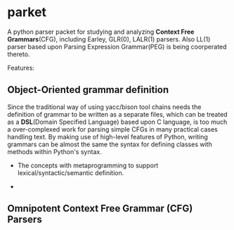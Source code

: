 # parket
A python parser packet for studying and analyzing **Context Free Grammars**(CFG), including Earley, GLR(0), LALR(1) 
parsers. Also LL(1) parser based upon Parsing Expression Grammar(PEG) is being coorperated thereto.

Features:

## Object-Oriented grammar definition 

Since the traditional way of using yacc/bison tool chains needs the definition of grammar to be written as a
separate files, which can be treated as a **DSL**(Domain Specified Language) based upon C language, is too
much a over-complexed work for parsing simple CFGs in many practical cases handling text. By making use of 
high-level features of Python, writing grammars can be almost the same the syntax for defining classes with methods within
Python's syntax.

- The concepts with metaprogramming to support lexical/syntactic/semantic definition.

- 

## Omnipotent Context Free Grammar (CFG) Parsers
